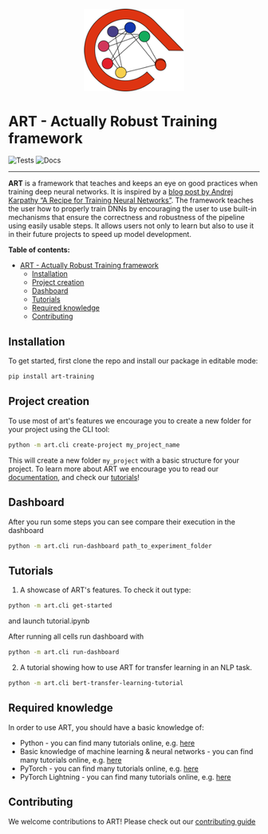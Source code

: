 <p align="center"><img src="docs/art.png" alt="image" width="200" height="auto"></p>

# ART - Actually Robust Training framework

![Tests](https://github.com/SebChw/art/actions/workflows/tests.yml/badge.svg)
![Docs](
https://readthedocs.org/projects/actually-robust-training/badge/?version=latest&style=flat)

----

**ART** is a framework that teaches and keeps an eye on good practices when training deep neural networks. It is inspired by a [blog post by Andrej Karpathy “A Recipe for Training Neural Networks”](https://karpathy.github.io/2019/04/25/recipe/). The framework teaches the user how to properly train DNNs by encouraging the user to use built-in mechanisms that ensure the correctness and robustness of the pipeline using easily usable steps. It allows users not only to learn but also to use it in their future projects to speed up model development.

**Table of contents:**
- [ART - Actually Robust Training framework](#art---actually-robust-training-framework)
  - [Installation](#installation)
  - [Project creation](#project-creation)
  - [Dashboard](#dashboard)
  - [Tutorials](#tutorials)
  - [Required knowledge](#required-knowledge)
  - [Contributing](#contributing)

## Installation
To get started, first clone the repo and install our package in editable mode:
```sh
pip install art-training
```
## Project creation
To use most of art's features we encourage you to create a new folder for your project using the CLI tool:
```sh
python -m art.cli create-project my_project_name
```

This will create a new folder `my_project` with a basic structure for your project. To learn more about ART we encourage you to read our [documentation](https://audio-research-toolkit.readthedocs.io/en/latest/), and check our [tutorials](#tutorials)!

## Dashboard
After you run some steps you can see compare their execution in the dashboard
```sh
python -m art.cli run-dashboard path_to_experiment_folder
```

## Tutorials
1. A showcase of ART's features. To check it out type:
```sh
python -m art.cli get-started
```
and launch tutorial.ipynb

After running all cells run dashboard with

```sh
python -m art.cli run-dashboard
```

2. A tutorial showing how to use ART for transfer learning in an NLP task.
```sh
python -m art.cli bert-transfer-learning-tutorial
```


## Required knowledge
In order to use ART, you should have a basic knowledge of:
- Python - you can find many tutorials online, e.g. [here](https://www.learnpython.org/)
- Basic knowledge of machine learning & neural networks - you can find many tutorials online, e.g. [here](https://www.coursera.org/learn/machine-learning)
- PyTorch - you can find many tutorials online, e.g. [here](https://pytorch.org/tutorials/)
- PyTorch Lightning - you can find many tutorials online, e.g. [here](https://lightning.ai/docs/pytorch/stable/levels/core_skills.html)

## Contributing
We welcome contributions to ART! Please check out our [contributing guide](https://github.com/SebChw/art/wiki/Contributing)